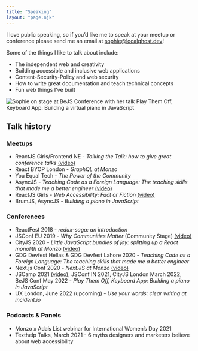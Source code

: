 ```yaml
---
title: "Speaking"
layout: "page.njk"
---
```


I love public speaking, so if you’d like me to speak at your meetup or conference please send me an email at [sophie@localghost.dev](mailto:sophie@localghost.dev)!

Some of the things I like to talk about include:

* The independent web and creativity
* Building accessible and inclusive web applications
* Content-Security-Policy and web security
* How to write great documentation and teach technical concepts
* Fun web things I've built
  
![Sophie on stage at BeJS Conference with her talk Play Them Off, Keyboard App: Building a virtual piano in JavaScript](/img/bejs.JPG "On stage at BeJS 2022")

## Talk history

### Meetups

- ReactJS Girls/Frontend NE - _Talking the Talk: how to give great conference talks_ [(video)](https://www.youtube.com/watch?v=wqrqDfZt8WE)
- React BYOP London - _GraphQL at Monzo_
- You Equal Tech - _The Power of the Community_
- AsyncJS - _Teaching Code as a Foreign Language: The teaching skills that made me a better engineer_ [(video)](https://www.youtube.com/watch?v=hwe6QcZCHDk)
- ReactJS Girls - _Web Accessibility: Fact or Fiction_ [(video)](https://youtu.be/-7SxrMAkRp0?t=2644)
- BrumJS, AsyncJS - *Building a piano in JavaScript*

### Conferences
- ReactFest 2018 - _redux-saga: an introduction_
- JSConf EU 2019 - _Why Communities Matter_ (Community Stage) [(video)](https://www.youtube.com/watch?v=0AmVHTTcdjs)
- CityJS 2020 - _Little JavaScript bundles of joy: splitting up a React monolith at Monzo_ [(video)](https://www.youtube.com/watch?v=WMCvyjehH_g)
- GDG Devfest Hellas & GDG Devfest Lahore 2020 - _Teaching Code as a Foreign Language: The teaching skills that made me a better engineer_
- Next.js Conf 2020 - _Next.JS at Monzo_ [(video)](https://youtu.be/UXpY3-DlZ9c)
- JSCamp 2021  [(video)](https://www.youtube.com/watch?v=Ghrl5whfpso), JSConf IN 2021, CityJS London March 2022, BeJS Conf May 2022 - _Play Them Off, Keyboard App: Building a piano in JavaScript_ 
- UX London, June 2022 (upcoming) - *Use your words: clear writing at incident.io*


### Podcasts & Panels
- Monzo x Ada’s List webinar for International Women’s Day 2021
- Texthelp Talks, March 2021 - 6 myths designers and marketers believe about web accessibility
